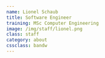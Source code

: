 ```yaml
---
name: Lionel Schaub
title: Software Engineer
training: MSc Computer Engineering
image: /img/staff/lionel.png
class: staff
category: about
cssclass: bandw
---
```

